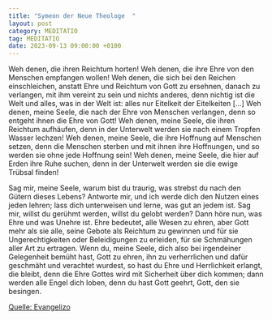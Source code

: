```yaml
---
title: "Symeon der Neue Theologe  "
layout: post
category: MEDITATIO
tag: MEDITATIO
date: 2023-09-13 09:00:00 +0100
---
```

Weh denen, die ihren Reichtum horten!
Weh denen, die ihre Ehre von den Menschen empfangen wollen!
Weh denen, die sich bei den Reichen einschleichen,
anstatt Ehre und Reichtum von Gott zu ersehnen,
danach zu verlangen, mit ihm vereint zu sein und nichts anderes,
denn nichtig ist die Welt und alles, was in der Welt ist: 
alles nur Eitelkeit der Eitelkeiten […]
Weh denen, meine Seele, die nach der Ehre von Menschen verlangen,
denn so entgeht ihnen die Ehre von Gott!
Weh denen, meine Seele, die ihren Reichtum aufhäufen,
denn in der Unterwelt werden sie nach einem Tropfen Wasser lechzen!
Weh denen, meine Seele, die ihre Hoffnung auf Menschen setzen,
denn die Menschen sterben und mit ihnen ihre Hoffnungen,
und so werden sie ohne jede Hoffnung sein!
Weh denen, meine Seele, die hier auf Erden ihre Ruhe suchen,
denn in der Unterwelt werden sie die ewige Trübsal finden!

Sag mir, meine Seele, warum bist du traurig, was strebst du nach den Gütern dieses Lebens?
Antworte mir, und ich werde dich den Nutzen eines jeden lehren;
lass dich unterweisen und lerne, was gut an jedem ist.<!--more-->
Sag mir, willst du gerühmt werden, willst du gelobt werden?
Dann höre nun, was Ehre und was Unehre ist.
Ehre bedeutet, alle Wesen zu ehren, aber Gott mehr als sie alle,
seine Gebote als Reichtum zu gewinnen
und für sie Ungerechtigkeiten oder Beleidigungen zu erleiden,
für sie Schmähungen aller Art zu ertragen.
Wenn du, meine Seele, dich also bei irgendeiner Gelegenheit bemüht hast,
Gott zu ehren, ihn zu verherrlichen und dafür geschmäht und verachtet wurdest,
so hast du Ehre und Herrlichkeit erlangt, die bleibt,
denn die Ehre Gottes wird mit Sicherheit über dich kommen;
dann werden alle Engel dich loben,
denn du hast Gott geehrt, Gott, den sie besingen.


[Quelle: Evangelizo](https://evangeliumtagfuertag.org/DE/gospel)